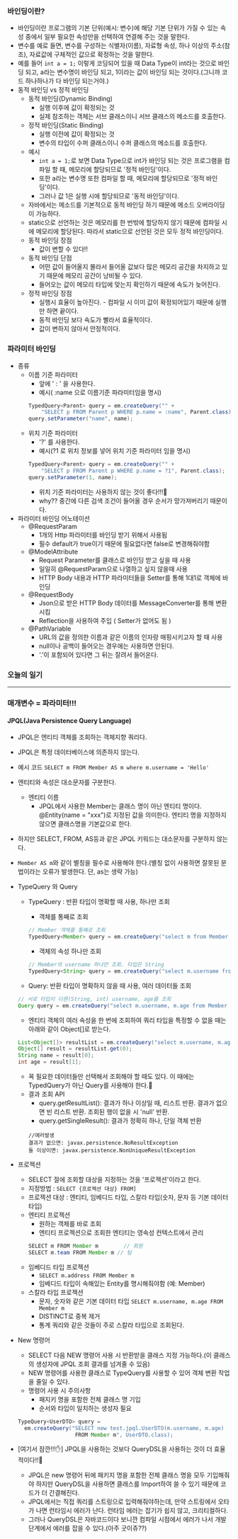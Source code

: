 ### 바인딩이란?
+ 바인딩이란 프로그램의 기본 단위(예시: 변수)에 해당 기본 단위가 가질 수 있는 속성 중에서 일부 필요한 속성만을 선택하여 연결해 주는 것을 말한다. 
+ 변수를 예로 들면, 변수를 구성하는 식별자(이름), 자료형 속성, 하나 이상의 주소(참조), 자료값에 구체적인 값으로 확정하는 것을 말한다.  
+ 예를 들어 `int a = 1;` 이렇게 코딩되어 있을 때 Data Type이 int라는 것으로 바인딩 되고, a라는 변수명이 바인딩 되고, 1이라는 값이 바인딩 되는 것이다.(그니까 코드 하나하나가 다 바인딩 되는거야.)
+ 동적 바인딩 vs 정적 바인딩
  + 동적 바인딩(Dynamic Binding)
    + 실행 이후에 값이 확정되는 것
    + 실제 참조하는 객체는 서브 클래스이니 서브 클래스의 메소드를 호출한다.
  + 정적 바인딩(Static Binding)
    + 실행 이전에 값이 확정되는 것
    + 변수의 타입이 수퍼 클래스이니 수퍼 클래스의 메소드를 호출한다.
  + 예시
    + `int a = 1;`로 보면 Data Type으로 int가 바인딩 되는 것은 프로그램을 컴파일 할 때, 메모리에 할당되므로 '정적 바인딩'이다.
    + 또한 a라는 변수명 또한 컴파일 할 때, 메모리에 할당되므로 '정적 바인딩'이다.
    + 그러나 값 1은 실행 시에 할당되므로 '동적 바인딩'이다.
  + 자바에서는 메소드를 기본적으로 동적 바인딩 하기 때문에 메소드 오버라이딩이 가능하다.
  + static으로 선언하는 것은 메모리를 한 번밖에 할당하지 않기 때문에 컴파일 시에 메모리에 할당된다. 따라서 static으로 선언된 것은 모두 정적 바인딩이다.
  + 동적 바인딩 장점
    + 값이 변할 수 있다!!
  + 동적 바인딩 단점
    + 어떤 값이 들어올지 몰라서 들어올 값보다 많은 메모리 공간을 차지하고 있기 때문에 메모리 공간이 낭비될 수 있다.
    + 들어오는 값이 메모리 타입에 맞는지 확인하기 때문에 속도가 늦어진다.
  + 정적 바인딩 장점
    + 실행시 효율이 높아진다. -  컴파일 시 이미 값이 확정되어있기 때문에 실행만 하면 끝이다.
    + 동적 바인딩 보다 속도가 빨라서 효율적이다.
    + 값이 변하지 않아서 안정적이다.


### 파라미터 바인딩
+ 종류
  + 이름 기준 파라미터
    +  앞에 ' : ' 을 사용한다.
    +  예시( :name 으로 이름기준 파라미터임을 명시)
    ```java
    TypedQuery<Parent> query = em.createQuery("" +
        "SELECT p FROM Parent p WHERE p.name = :name", Parent.class);
    query.setParameter("name", name);
    ```
  + 위치 기준 파라미터
    + '?' 를 사용한다.
    + 예시(?1 로 위치 정보를 넣어 위치 기준 파라미터 임을 명시)
    ```java
    TypedQuery<Parent> query = em.createQuery("" +
        "SELECT p FROM Parent p WHERE p.name = ?1", Parent.class);
    query.setParameter(1, name);
    ```
    + 위치 기준 파라미터는 사용하지 않는 것이 좋다!!!🎃
    + why?? 중간에 다른 검색 조건이 들어올 경우 순서가 망가져버리기 때문이다. 
+ 파라미터 바인딩 어노테이션
   + @RequestParam
     + 1개의 Http 파라미터를 바인딩 받기 위해서 사용됨
     + 필수 default가 true이기 때문에 필요없다면 false로 변경해줘야함
   + @ModelAttribute
     + Request Parameter를 클래스로 바인딩 받고 싶을 때 사용
     + 일일히 @RequestParam으로 나열하고 싶지 않을때 사용
     + HTTP Body 내용과 HTTP 파라미터들을 Setter를 통해 1대1로 객체에 바인딩
   + @RequestBody
     + Json으로 받은 HTTP Body 데이터를 MessageConverter를 통해 변환시킴
     + Reflection을 사용하여 주입 ( Setter가 없어도 됨 )
   + @PathVariable
     + URL의 값을 정의한 이름과 같은 이름의 인자랑 매핑시키고자 할 때 사용
     + null이나 공백이 들어오는 경우에는 사용하면 안된다.
     + '.'이 포함되어 있다면 그 뒤는 잘려서 들어온다.


### 오늘의 일기
---

### 매개변수 = 파라미터!!!


#### JPQL(Java Persistence Query Language)
+ JPQL은 엔티티 객체를 조회하는 객체지향 쿼리다. 
+ JPQL은 특정 데이터베이스에 의존하지 않는다.
+ 예시 코드 `SELECT m FROM Member AS m where m.username = 'Hello'`
+ 엔티티와 속성은 대소문자를 구분한다. 
  + 엔티티 이름
    + JPQL에서 사용한 Member는 클래스 명이 아닌 엔티티 명이다. @Entity(name = "xxx")로 지정된 값을 의미한다. 엔티티 명을 지정하지 않으면 클래스명을 기본값으로 한다.
+ 하지만 SELECT, FROM, AS등과 같은 JPQL 키워드는 대소문자를 구분하지 않는다.
+ `Member AS m`와 같이 별칭을 필수로 사용해야 한다.(별칭 없이 사용하면 잘못된 문법이라는 오류가 발생한다. 단, as는 생략 가능)
+ TypeQuery<T> 와 Query
  + TypeQuery<T> : 반환 타입이 명확할 때 사용, 하나만 조회
    + 객체를 통째로 조회
    ```java
    // Member 객체를 통째로 조회
    TypedQuery<Member> query = em.createQuery("select m from Member m", Member.class);
    ```
    + 객체의 속성 하나만 조회
    ```java
    // Member의 username 하나만 조회. 타입은 String
    TypedQuery<String> query = em.createQuery("select m.username from Member m", String.class);
    ```
  + Query: 반환 타입이 명확하지 않을 때 사용, 여러 데이터들 조회
  ```java
  // 서로 타입이 다른(String, int) username, age를 조회
  Query query = em.createQuery("select m.username, m.age from Member m");
  ```
  + 엔티티 객체의 여러 속성을 한 번에 조회하여 쿼리 타입을 특정할 수 없을 때는 아래와 같이 Object[]로 받는다.
  ```java
  List<Object[]> resultList = em.createQuery("select m.username, m.age from Member m").getResultList();
  Object[] result = resultList.get(0);
  String name = result[0];
  int age = result[1];
  ```
  + 꾝 필요한 데이터들만 선택해서 조회해야 할 때도 있다. 이 때에는 TypedQuery가 아닌 Query를 사용해야 한다.🎃
  + 결과 조회 API
    + query.getResultList(): 결과가 하나 이상일 때, 리스트 반환. 결과가 없으면 빈 리스트 반환. 조회된 행이 없을 시 'null' 반환.
    + query.getSingleResult(): 결과가 정확히 하나, 단일 객체 반환 
    ```
    //에러발생
    결과가 없으면: javax.persistence.NoResultException
    둘 이상이면: javax.persistence.NonUniqueResultException
    ```
+ 프로젝션
  + SELECT 절에 조회할 대상을 지정하는 것을 '프로젝션'이라고 한다.
  + 지정방법 : `SELECT {프로젝션 대상} FROM]`
  + 프로젝션 대상 : 엔티티, 임베디드 타입, 스칼라 타입(숫자, 문자 등 기본 데이터 타입)
  + 엔티티 프로젝션
    + 원하는 객체를 바로 조회
    + 엔티티 프로젝션으로 조회한 엔티티는 영속성 컨텍스트에서 관리
    ```java
    SELECT m FROM Member m        // 회원
    SELECT m.team FROM Member m // 팀
    ```
  + 임베디드 타입 프로젝션
    + `SELECT m.address FROM Member m`
    + 임베디드 타입이 속해있는 Entity를 명시해줘야함 (예: Member)
  + 스칼라 타입 프로젝션
    + 문자, 숫자와 같은 기본 데이터 타입 `SELECT m.username, m.age FROM Member m`
    + DISTINCT로 중복 제거
    + 통계 쿼리와 같은 것들이 주로 스칼라 타입으로 조회된다.
+ New 명령어
  + SELECT 다음 NEW 명령어 사용 시 반환받을 클래스 지정 가능하다.(이 클래스의 생성자에 JPQL 조회 결과를 넘겨줄 수 있음)
  + NEW 명령어를 사용한 클래스로 TypeQuery를 사용할 수 있어 객체 변환 작업을 줄일 수 있다.
  + 명령어 사용 시 주의사항
    + 패지키 명을 포함한 전체 클래스 명 기입
    + 순서와 타입이 일치하는 생성자 필요
  ```java
  TypeQuery<UserDTO> query =
    em.createQuery("SELECT new test.jpql.UserDTO(m.username, m.age)    
                    FROM Member m", UserDTO.class);
  ```
 
+ [여기서 잠깐!!!✋] JPQL을 사용하는 것보다 QueryDSL을 사용하는 것이 더 효율적이다!!🎃
  + JPQL은 new 명령어 뒤에 패키지 명을 포함한 전체 클래스 명을 모두 기입해줘야 하지만 QueryDSL을 사용하면 클래스를 Import하여 쓸 수 있기 때문에 코드가 더 간결해진다.
  + JPQL에서는 직접 쿼리를 스트링으로 입력해줘야하는데, 만약 스트링에서 오타가 나면 런타임시 에러가 난다. 런타임 에러는 잡기가 쉽지 않고, 크리티컬하다.
  + 그러나 QueryDSL은 자바코드이다 보니깐 컴파일 시점에서 에러가 나서 개발단계에서 에러를 잡을 수 있다.(아주 굿이쥬??)



